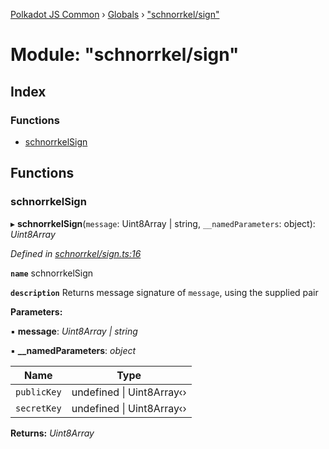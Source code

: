 [Polkadot JS Common](../README.md) › [Globals](../globals.md) › ["schnorrkel/sign"](_schnorrkel_sign_.md)

# Module: "schnorrkel/sign"

## Index

### Functions

* [schnorrkelSign](_schnorrkel_sign_.md#schnorrkelsign)

## Functions

###  schnorrkelSign

▸ **schnorrkelSign**(`message`: Uint8Array | string, `__namedParameters`: object): *Uint8Array*

*Defined in [schnorrkel/sign.ts:16](https://github.com/polkadot-js/common/blob/caa5a8b9/packages/util-crypto/src/schnorrkel/sign.ts#L16)*

**`name`** schnorrkelSign

**`description`** Returns message signature of `message`, using the supplied pair

**Parameters:**

▪ **message**: *Uint8Array | string*

▪ **__namedParameters**: *object*

Name | Type |
------ | ------ |
`publicKey` | undefined &#124; Uint8Array‹› |
`secretKey` | undefined &#124; Uint8Array‹› |

**Returns:** *Uint8Array*
